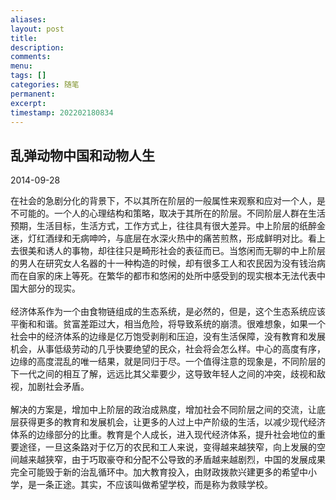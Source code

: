 ```yaml
---
aliases: 
layout: post
title: 
description: 
comments: 
menu: 
tags: []
categories: 随笔
permanent: 
excerpt: 
timestamp: 202202180834
---
```

## 乱弹动物中国和动物人生

2014-09-28

在社会的急剧分化的背景下，不以其所在阶层的一般属性来观察和应对一个人，是不可能的。一个人的心理结构和策略，取决于其所在的阶层。不同阶层人群在生活预期，生活目标，生活方式，工作方式上，往往具有很大差异。中上阶层的纸醉金迷，灯红酒绿和无病呻吟，与底层在水深火热中的痛苦煎熬，形成鲜明对比。看上去很美和诱人的事物，却往往只是畸形社会的表征而已。当悠闲而无聊的中上阶层的男人在研究女人名器的十一种构造的时候，却有很多工人和农民因为没有钱治病而在自家的床上等死。在繁华的都市和悠闲的处所中感受到的现实根本无法代表中国大部分的现实。<br><br>经济体系作为一个由食物链组成的生态系统，是必然的，但是，这个生态系统应该平衡和和谐。贫富差距过大，相当危险，将导致系统的崩溃。很难想象，如果一个社会中的经济体系的边缘是亿万饱受剥削和压迫，没有生活保障，没有教育和发展机会，从事低级劳动的几乎快要绝望的民众，社会将会怎么样。中心的高度有序，边缘的高度混乱的唯一结果，就是同归于尽。一个值得注意的现象是，不同阶层的下一代之间的相互了解，远远比其父辈要少，这导致年轻人之间的冲突，歧视和敌视，加剧社会矛盾。  <br><br>解决的方案是，增加中上阶层的政治成熟度，增加社会不同阶层之间的交流，让底层获得更多的教育和发展机会，让更多的人过上中产阶级的生活，以减少现代经济体系的边缘部分的比重。教育是个人成长，进入现代经济体系，提升社会地位的重要途径，一旦这条路对于亿万的农民和工人来说，变得越来越狭窄，向上发展的空间越来越狭窄，由于巧取豪夺和分配不公导致的矛盾越来越剧烈，中国的发展成果完全可能毁于新的治乱循环中。加大教育投入，由财政拨款兴建更多的希望中小学，是一条正途。其实，不应该叫做希望学校，而是称为救赎学校。